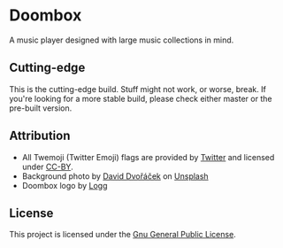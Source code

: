 # Doombox
A music player designed with large music collections in mind.

## Cutting-edge
This is the cutting-edge build. Stuff might not work, or worse, break. If you're looking for a more stable build, please check either master or the pre-built version.

## Attribution
 - All Twemoji (Twitter Emoji) flags are provided by [Twitter](https://twemoji.maxcdn.com/) and licensed under [CC-BY](https://creativecommons.org/licenses/by/2.0/).
 - Background photo by [David Dvořáček](https://unsplash.com/@dafidvor?utm_source=unsplash&utm_medium=referral&utm_content=creditCopyText) on [Unsplash](https://unsplash.com/search/photos/koi?utm_source=unsplash&utm_medium=referral&utm_content=creditCopyText)
 - Doombox logo by [Logg](https://twitter.com/loggtheout)

## License
This project is licensed under the [Gnu General Public License](https://github.com/chronoDave/Doombox/blob/master/LICENSE).
